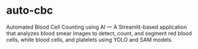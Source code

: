 # auto-cbc
Automated Blood Cell Counting using AI — A Streamlit-based application that analyzes blood smear images to detect, count, and segment red blood cells, white blood cells, and platelets using YOLO and SAM models.
